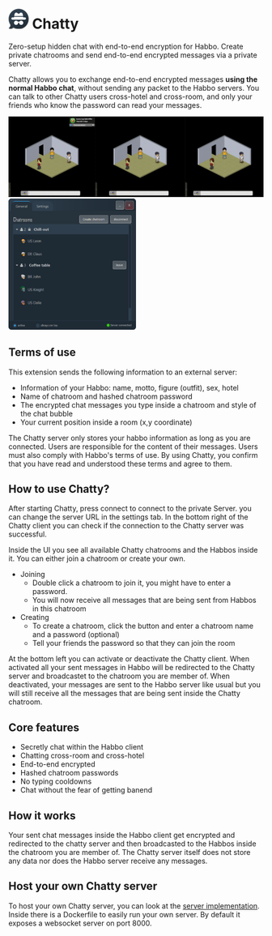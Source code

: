 # ![](src/main/resources/logo40px.png) Chatty

Zero-setup hidden chat with end-to-end encryption for Habbo.
Create private chatrooms and send end-to-end encrypted messages via a private server.

Chatty allows you to exchange end-to-end encrypted messages **using the normal Habbo chat**, without sending any packet to the Habbo servers. You can talk to other Chatty users cross-hotel and cross-room, and only your friends who know the password can read your messages.

<img src="./demo.gif">

<img src="./screenshot.png" alt="image" width="50%" height="auto">

## Terms of use

This extension sends the following information to an external server:

- Information of your Habbo: name, motto, figure (outfit), sex, hotel
- Name of chatroom and hashed chatroom password
- The encrypted chat messages you type inside a chatroom and style of the chat bubble
- Your current position inside a room (x,y coordinate)

The Chatty server only stores your habbo information as long as you are connected.
Users are responsible for the content of their messages. Users must also comply with Habbo's terms of use.
By using Chatty, you confirm that you have read and understood these terms and agree to them.

## How to use Chatty?

 After starting Chatty, press connect to connect to the private Server. you can change the server URL in the settings tab. In the bottom right of the Chatty client you can check if the connection to the Chatty server was successful.

 Inside the UI you see all available Chatty chatrooms and the Habbos inside it. You can either join a chatroom or create your own.

- Joining
  - Double click a chatroom to join it, you might have to enter a password.
  - You will now receive all messages that are being sent from Habbos in this chatroom
- Creating
  - To create a chatroom, click the button and enter a chatroom name and a password (optional)
  - Tell your friends the password so that they can join the room

At the bottom left you can activate or deactivate the Chatty client. When activated all your sent messages in Habbo will be redirected to the Chatty server and broadcastet to the chatroom you are member of. When deactivated, your messages are sent to the Habbo server like usual but you will still receive all the messages that are being sent inside the Chatty chatroom.
  
## Core features

- Secretly chat within the Habbo client
- Chatting cross-room and cross-hotel
- End-to-end encrypted
- Hashed chatroom passwords
- No typing cooldowns
- Chat without the fear of getting banend

## How it works

Your sent chat messages inside the Habbo client get encrypted and redirected to the chatty server and then broadcasted to the Habbos inside the chatroom you are member of. The Chatty server itself does not store any data nor does the Habbo server receive any messages.

## Host your own Chatty server

To host your own Chatty server, you can look at the [server implementation](https://github.com/Gitosaur/ChattyServer). Inside there is a Dockerfile to easily run your own server. By default it exposes a websocket server on port 8000.
